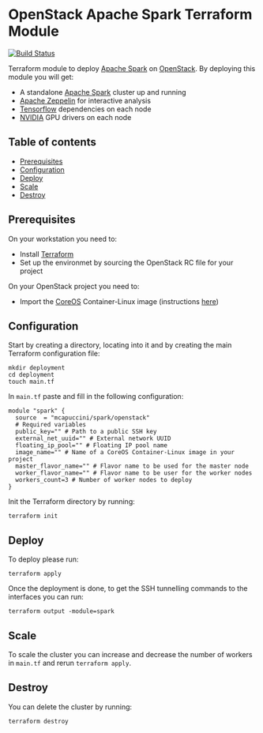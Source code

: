 # OpenStack Apache Spark Terraform Module

[![Build Status](https://travis-ci.org/mcapuccini/terraform-openstack-spark.svg?branch=master)](https://travis-ci.org/mcapuccini/terraform-openstack-spark)

Terraform module to deploy [Apache Spark](https://spark.apache.org/) on [OpenStack](https://www.openstack.org/). By deploying this module you will get:

- A standalone [Apache Spark](https://spark.apache.org/) cluster up and running
- [Apache Zeppelin](https://zeppelin.apache.org/) for interactive analysis
- [Tensorflow](https://www.tensorflow.org/) dependencies on each node
- [NVIDIA](https://www.nvidia.com/) GPU drivers on each node

## Table of contents
- [Prerequisites](#prerequisites)
- [Configuration](#configuration)
- [Deploy](#deploy)
- [Scale](#scale)
- [Destroy](#destroy)

## Prerequisites
On your workstation you need to:

- Install [Terraform](https://www.terraform.io/)
- Set up the environmet by sourcing the OpenStack RC file for your project 

On your OpenStack project you need to:

- Import the [CoreOS](https://coreos.com/) Container-Linux image (instructions [here](https://coreos.com/os/docs/latest/booting-on-openstack.html))

## Configuration

Start by creating a directory, locating into it and by creating the main Terraform configuration file:

```
mkdir deployment
cd deployment
touch main.tf
```

In `main.tf` paste and fill in the following configuration:

```hcl
module "spark" {
  source  = "mcapuccini/spark/openstack"
  # Required variables
  public_key="" # Path to a public SSH key
  external_net_uuid="" # External network UUID
  floating_ip_pool="" # Floating IP pool name
  image_name="" # Name of a CoreOS Container-Linux image in your project
  master_flavor_name="" # Flavor name to be used for the master node
  worker_flavor_name="" # Flavor name to be user for the worker nodes
  workers_count=3 # Number of worker nodes to deploy
}
```

Init the Terraform directory by running:

```
terraform init
```

## Deploy

To deploy please run:

```
terraform apply
```

Once the deployment is done, to get the SSH tunnelling commands to the interfaces you can run:

```
terraform output -module=spark
```

## Scale

To scale the cluster you can increase and decrease the number of workers in `main.tf` and rerun `terraform apply`.

## Destroy

You can delete the cluster by running:

```
terraform destroy
```
